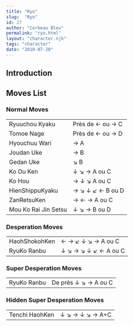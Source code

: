 ```yaml
---
title: "Ryo"
slug:  "Ryo"
id: 27
author: "Corbeau Bleu"
permalink: "ryo.html"
layout: "character.njk"
tags: "character"
date: "2010-07-20"
---
```


## Introduction

## Moves List

### Normal Moves

|                      |                  |
|----------------------|------------------|
| Ryuuchou Kyaku       | Près de ← ou → C |
| Tomoe Nage           | Près de ← ou → D |
| Hyouchuu Wari        | → A              |
| Joudan Uke           | → B              |
| Gedan Uke            | ↘ B              |
| Ko Ou Ken            | ↓ ↘ → A ou C     |
| Ko Hou               | → ↓ ↘ A ou C     |
| HienShippuKyaku      | → ↘ ↓ ↙ ← B ou D |
| ZanRetsuKen          | → ← → A ou C     |
| Mou Ko Rai Jin Setsu | ↓ ↘ → B ou D     |

### Desperation Moves

|               |                      |
|---------------|----------------------|
| HaohShokohKen | ← → ↙ ↓ ↘ → A ou C   |
| RyuKo Ranbu   | ↓ ↘ → ↘ ↓ ↙ ← A ou C |

### Super Desperation Moves

|             |                      |
|-------------|----------------------|
| RyuKo Ranbu | De près ↓ ↘ → A ou C |

### Hidden Super Desperation Moves

|                |                 |
|----------------|-----------------|
| Tenchi HaohKen | ↓ ↘ → ↓ ↘ → A+C |
